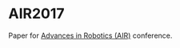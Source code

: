 # AIR2017
Paper for [Advances in Robotics (AIR)](http://www.advancesinrobotics.com/2017/) conference.
